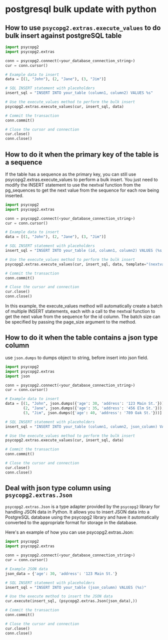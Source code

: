 # postgresql bulk update with python

## How to use `psycopg2.extras.execute_values`  to do bulk insert against postgreSQL table 

```python
import psycopg2
import psycopg2.extras

conn = psycopg2.connect(<your_database_connection_string>)
cur = conn.cursor()

# Example data to insert
data = [(1, "John"), (2, "Jane"), (3, "Jim")]

# SQL INSERT statement with placeholders
insert_sql = "INSERT INTO your_table (column1, column2) VALUES %s"

# Use the execute_values method to perform the bulk insert
psycopg2.extras.execute_values(cur, insert_sql, data)

# Commit the transaction
conn.commit()

# Close the cursor and connection
cur.close()
conn.close()

```

## How to do it when the primary key of the table is a sequence 


If the table has a sequence as the primary key, you can still use psycopg2.extras.execute_values to perform a bulk insert. You just need to modify the INSERT statement to use the nextval function from the pg_sequences to get the next value from the sequence for each row being inserted.


```python
import psycopg2
import psycopg2.extras

conn = psycopg2.connect(<your_database_connection_string>)
cur = conn.cursor()

# Example data to insert
data = [(1, "John"), (2, "Jane"), (3, "Jim")]

# SQL INSERT statement with placeholders
insert_sql = "INSERT INTO your_table (id, column1, column2) VALUES (%s, %s, %s)"

# Use the execute_values method to perform the bulk insert
psycopg2.extras.execute_values(cur, insert_sql, data, template="(nextval('your_sequence'), %s, %s)", page_size=1000)

# Commit the transaction
conn.commit()

# Close the cursor and connection
cur.close()
conn.close()

```

In this example, the execute_values method will automatically create a batch of multiple INSERT statements, each with a call to the nextval function to get the next value from the sequence for the id column. The batch size can be specified by passing the page_size argument to the method.

## How to do it when the table contains a json type column

use `json.dumps` to dumps object to string, before insert into json field.

```python
import psycopg2
import psycopg2.extras
import json

conn = psycopg2.connect(<your_database_connection_string>)
cur = conn.cursor()

# Example data to insert
data = [(1, "John", json.dumps({'age': 30, 'address': '123 Main St.'})),
        (2, "Jane", json.dumps({'age': 35, 'address': '456 Elm St.'})),
        (3, "Jim", json.dumps({'age': 40, 'address': '789 Oak St.'}))]

# SQL INSERT statement with placeholders
insert_sql = "INSERT INTO your_table (column1, column2, json_column) VALUES %s"

# Use the execute_values method to perform the bulk insert
psycopg2.extras.execute_values(cur, insert_sql, data)

# Commit the transaction
conn.commit()

# Close the cursor and connection
cur.close()
conn.close()

```

## Deal with json type column using `psycopg2.extras.Json`

`psycopg2.extras.Json` is a type adapter provided by the `psycopg2` library for handling JSON data in Python. It allows you to insert JSON data into a PostgreSQL database using the psycopg2 library and have it automatically converted to the appropriate format for storage in the database.

Here's an example of how you can use psycopg2.extras.Json:

```python
import psycopg2
import psycopg2.extras

conn = psycopg2.connect(<your_database_connection_string>)
cur = conn.cursor()

# Example JSON data
json_data = {'age': 30, 'address': '123 Main St.'}

# SQL INSERT statement with placeholders
insert_sql = "INSERT INTO your_table (json_column) VALUES (%s)"

# Use the execute method to insert the JSON data
cur.execute(insert_sql, (psycopg2.extras.Json(json_data),))

# Commit the transaction
conn.commit()

# Close the cursor and connection
cur.close()
conn.close()

```